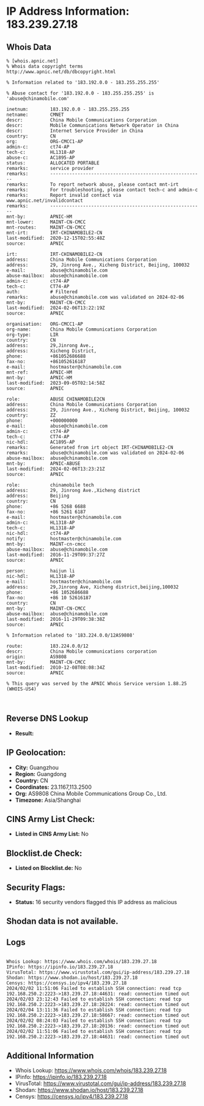 # IP Address Information: 183.239.27.18

## Whois Data
```
% [whois.apnic.net]
% Whois data copyright terms    http://www.apnic.net/db/dbcopyright.html

% Information related to '183.192.0.0 - 183.255.255.255'

% Abuse contact for '183.192.0.0 - 183.255.255.255' is 'abuse@chinamobile.com'

inetnum:        183.192.0.0 - 183.255.255.255
netname:        CMNET
descr:          China Mobile Communications Corporation
descr:          Mobile Communications Network Operator in China
descr:          Internet Service Provider in China
country:        CN
org:            ORG-CMCC1-AP
admin-c:        ct74-AP
tech-c:         HL1318-AP
abuse-c:        AC1895-AP
status:         ALLOCATED PORTABLE
remarks:        service provider
remarks:        --------------------------------------------------------
remarks:        To report network abuse, please contact mnt-irt
remarks:        For troubleshooting, please contact tech-c and admin-c
remarks:        Report invalid contact via www.apnic.net/invalidcontact
remarks:        --------------------------------------------------------
mnt-by:         APNIC-HM
mnt-lower:      MAINT-CN-CMCC
mnt-routes:     MAINT-CN-CMCC
mnt-irt:        IRT-CHINAMOBILE2-CN
last-modified:  2020-12-15T02:55:48Z
source:         APNIC

irt:            IRT-CHINAMOBILE2-CN
address:        China Mobile Communications Corporation
address:        29, Jinrong Ave., Xicheng District, Beijing, 100032
e-mail:         abuse@chinamobile.com
abuse-mailbox:  abuse@chinamobile.com
admin-c:        ct74-AP
tech-c:         CT74-AP
auth:           # Filtered
remarks:        abuse@chinamobile.com was validated on 2024-02-06
mnt-by:         MAINT-CN-CMCC
last-modified:  2024-02-06T13:22:19Z
source:         APNIC

organisation:   ORG-CMCC1-AP
org-name:       China Mobile Communications Corporation
org-type:       LIR
country:        CN
address:        29,Jinrong Ave.,
address:        Xicheng District,
phone:          +861052686688
fax-no:         +861052616187
e-mail:         hostmaster@chinamobile.com
mnt-ref:        APNIC-HM
mnt-by:         APNIC-HM
last-modified:  2023-09-05T02:14:58Z
source:         APNIC

role:           ABUSE CHINAMOBILE2CN
address:        China Mobile Communications Corporation
address:        29, Jinrong Ave., Xicheng District, Beijing, 100032
country:        ZZ
phone:          +000000000
e-mail:         abuse@chinamobile.com
admin-c:        ct74-AP
tech-c:         CT74-AP
nic-hdl:        AC1895-AP
remarks:        Generated from irt object IRT-CHINAMOBILE2-CN
remarks:        abuse@chinamobile.com was validated on 2024-02-06
abuse-mailbox:  abuse@chinamobile.com
mnt-by:         APNIC-ABUSE
last-modified:  2024-02-06T13:23:21Z
source:         APNIC

role:           chinamobile tech
address:        29, Jinrong Ave.,Xicheng district
address:        Beijing
country:        CN
phone:          +86 5268 6688
fax-no:         +86 5261 6187
e-mail:         hostmaster@chinamobile.com
admin-c:        HL1318-AP
tech-c:         HL1318-AP
nic-hdl:        ct74-AP
notify:         hostmaster@chinamobile.com
mnt-by:         MAINT-cn-cmcc
abuse-mailbox:  abuse@chinamobile.com
last-modified:  2016-11-29T09:37:27Z
source:         APNIC

person:         haijun li
nic-hdl:        HL1318-AP
e-mail:         hostmaster@chinamobile.com
address:        29,Jinrong Ave, Xicheng district,beijing,100032
phone:          +86 1052686688
fax-no:         +86 10 52616187
country:        CN
mnt-by:         MAINT-CN-CMCC
abuse-mailbox:  abuse@chinamobile.com
last-modified:  2016-11-29T09:38:38Z
source:         APNIC

% Information related to '183.224.0.0/12AS9808'

route:          183.224.0.0/12
descr:          China Mobile communications corporation
origin:         AS9808
mnt-by:         MAINT-CN-CMCC
last-modified:  2010-12-08T08:08:34Z
source:         APNIC

% This query was served by the APNIC Whois Service version 1.88.25 (WHOIS-US4)



```
## Reverse DNS Lookup
- **Result:** 

## IP Geolocation:
- **City:** Guangzhou
- **Region:** Guangdong
- **Country:** CN
- **Coordinates:** 23.1167,113.2500
- **Org:** AS9808 China Mobile Communications Group Co., Ltd.
- **Timezone:** Asia/Shanghai

## CINS Army List Check:
- **Listed in CINS Army List:** 
No

## Blocklist.de Check:
- **Listed on Blocklist.de:** 
No

## Security Flags:
- **Status:** 16 security vendors flagged this IP address as malicious

## Shodan data is not available.

## Logs
```

Whois Lookup: https://www.whois.com/whois/183.239.27.18
IPinfo: https://ipinfo.io/183.239.27.18
VirusTotal: https://www.virustotal.com/gui/ip-address/183.239.27.18
Shodan: https://www.shodan.io/host/183.239.27.18
Censys: https://censys.io/ipv4/183.239.27.18
2024/02/02 11:51:06 Failed to establish SSH connection: read tcp 192.168.250.2:2223->183.239.27.18:44631: read: connection timed out
2024/02/03 23:12:43 Failed to establish SSH connection: read tcp 192.168.250.2:2223->183.239.27.18:28224: read: connection timed out
2024/02/04 13:11:36 Failed to establish SSH connection: read tcp 192.168.250.2:2223->183.239.27.18:58667: read: connection timed out
2024/02/02 08:24:03 Failed to establish SSH connection: read tcp 192.168.250.2:2223->183.239.27.18:20136: read: connection timed out
2024/02/02 11:51:06 Failed to establish SSH connection: read tcp 192.168.250.2:2223->183.239.27.18:44631: read: connection timed out

```
## Additional Information
- Whois Lookup: https://www.whois.com/whois/183.239.27.18
- IPinfo: https://ipinfo.io/183.239.27.18
- VirusTotal: https://www.virustotal.com/gui/ip-address/183.239.27.18
- Shodan: https://www.shodan.io/host/183.239.27.18
- Censys: https://censys.io/ipv4/183.239.27.18

